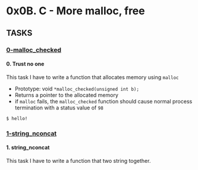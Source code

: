 # 0x0B. C - More malloc, free

## TASKS

### [0-malloc_checked](./0-malloc_checked.c)

#### 0. Trust no one

This task I have to write a function that allocates memory using `malloc`
* Prototype: void `*malloc_checked(unsigned int b);`
* Returns a pointer to the allocated memory
* if `malloc` fails, the `malloc_checked` function should cause normal process termination with a status value of `98`

```
$ hello!
```

### [1-string_nconcat](./1-string_nconcat.c)

#### 1. string_nconcat 

This task I have to write a function that two string together.

